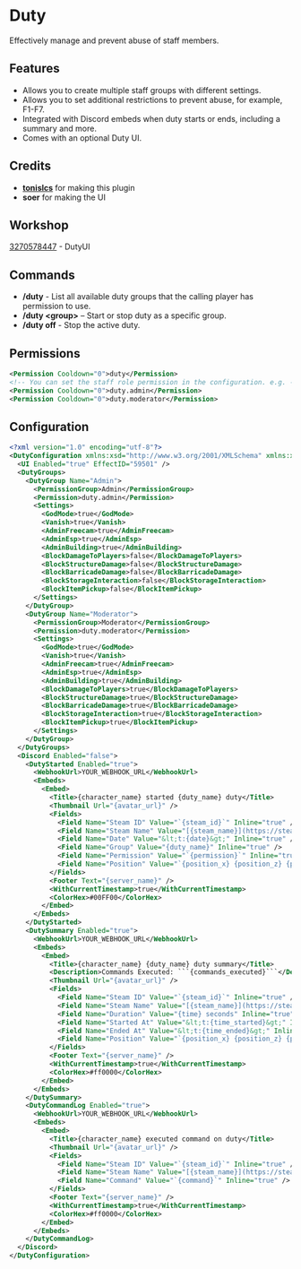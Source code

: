 ﻿# Duty
Effectively manage and prevent abuse of staff members.

## Features
* Allows you to create multiple staff groups with different settings.
* Allows you to set additional restrictions to prevent abuse, for example, F1-F7.
* Integrated with Discord embeds when duty starts or ends, including a summary and more.
* Comes with an optional Duty UI.

## Credits
* **[tonislcs](https://github.com/tonislcs)** for making this plugin
* **soer** for making the UI

## Workshop
[3270578447](https://steamcommunity.com/sharedfiles/filedetails/?id=3270578447) - DutyUI

## Commands
* **/duty** - List all available duty groups that the calling player has permission to use.
* **/duty \<group\>** – Start or stop duty as a specific group.
* **/duty off** - Stop the active duty.

## Permissions
```xml
<Permission Cooldown="0">duty</Permission>
<!-- You can set the staff role permission in the configuration. e.g. -->
<Permission Cooldown="0">duty.admin</Permission>
<Permission Cooldown="0">duty.moderator</Permission>
```

## Configuration
```xml
<?xml version="1.0" encoding="utf-8"?>
<DutyConfiguration xmlns:xsd="http://www.w3.org/2001/XMLSchema" xmlns:xsi="http://www.w3.org/2001/XMLSchema-instance">
  <UI Enabled="true" EffectID="59501" />
  <DutyGroups>
    <DutyGroup Name="Admin">
      <PermissionGroup>Admin</PermissionGroup>
      <Permission>duty.admin</Permission>
      <Settings>
        <GodMode>true</GodMode>
        <Vanish>true</Vanish>
        <AdminFreecam>true</AdminFreecam>
        <AdminEsp>true</AdminEsp>
        <AdminBuilding>true</AdminBuilding>
        <BlockDamageToPlayers>false</BlockDamageToPlayers>
        <BlockStructureDamage>false</BlockStructureDamage>
        <BlockBarricadeDamage>false</BlockBarricadeDamage>
        <BlockStorageInteraction>false</BlockStorageInteraction>
        <BlockItemPickup>false</BlockItemPickup>
      </Settings>
    </DutyGroup>
    <DutyGroup Name="Moderator">
      <PermissionGroup>Moderator</PermissionGroup>
      <Permission>duty.moderator</Permission>
      <Settings>
        <GodMode>true</GodMode>
        <Vanish>true</Vanish>
        <AdminFreecam>true</AdminFreecam>
        <AdminEsp>true</AdminEsp>
        <AdminBuilding>true</AdminBuilding>
        <BlockDamageToPlayers>true</BlockDamageToPlayers>
        <BlockStructureDamage>true</BlockStructureDamage>
        <BlockBarricadeDamage>true</BlockBarricadeDamage>
        <BlockStorageInteraction>true</BlockStorageInteraction>
        <BlockItemPickup>true</BlockItemPickup>
      </Settings>
    </DutyGroup>
  </DutyGroups>
  <Discord Enabled="false">
    <DutyStarted Enabled="true">
      <WebhookUrl>YOUR_WEBHOOK_URL</WebhookUrl>
      <Embeds>
        <Embed>
          <Title>{character_name} started {duty_name} duty</Title>
          <Thumbnail Url="{avatar_url}" />
          <Fields>
            <Field Name="Steam ID" Value="`{steam_id}`" Inline="true" />
            <Field Name="Steam Name" Value="[{steam_name}](https://steamcommunity.com/profiles/{steam_id})" Inline="true" />
            <Field Name="Date" Value="&lt;t:{date}&gt;" Inline="true" />
            <Field Name="Group" Value="{duty_name}" Inline="true" />
            <Field Name="Permission" Value="`{permission}`" Inline="true" />
            <Field Name="Position" Value="`{position_x} {position_z} {position_y}`" Inline="true" />
          </Fields>
          <Footer Text="{server_name}" />
          <WithCurrentTimestamp>true</WithCurrentTimestamp>
          <ColorHex>#00FF00</ColorHex>
        </Embed>
      </Embeds>
    </DutyStarted>
    <DutySummary Enabled="true">
      <WebhookUrl>YOUR_WEBHOOK_URL</WebhookUrl>
      <Embeds>
        <Embed>
          <Title>{character_name} {duty_name} duty summary</Title>
          <Description>Commands Executed: ```{commands_executed}```</Description>
          <Thumbnail Url="{avatar_url}" />
          <Fields>
            <Field Name="Steam ID" Value="`{steam_id}`" Inline="true" />
            <Field Name="Steam Name" Value="[{steam_name}](https://steamcommunity.com/profiles/{steam_id})" Inline="true" />
            <Field Name="Duration" Value="{time} seconds" Inline="true" />
            <Field Name="Started At" Value="&lt;t:{time_started}&gt;" Inline="true" />
            <Field Name="Ended At" Value="&lt;t:{time_ended}&gt;" Inline="true" />
            <Field Name="Position" Value="`{position_x} {position_z} {position_y}`" Inline="true" />
          </Fields>
          <Footer Text="{server_name}" />
          <WithCurrentTimestamp>true</WithCurrentTimestamp>
          <ColorHex>#ff0000</ColorHex>
        </Embed>
      </Embeds>
    </DutySummary>
    <DutyCommandLog Enabled="true">
      <WebhookUrl>YOUR_WEBHOOK_URL</WebhookUrl>
      <Embeds>
        <Embed>
          <Title>{character_name} executed command on duty</Title>
          <Thumbnail Url="{avatar_url}" />
          <Fields>
            <Field Name="Steam ID" Value="`{steam_id}`" Inline="true" />
            <Field Name="Steam Name" Value="[{steam_name}](https://steamcommunity.com/profiles/{steam_id})" Inline="true" />
            <Field Name="Command" Value="`{command}`" Inline="true" />
          </Fields>
          <Footer Text="{server_name}" />
          <WithCurrentTimestamp>true</WithCurrentTimestamp>
          <ColorHex>#ff0000</ColorHex>
        </Embed>
      </Embeds>
    </DutyCommandLog>
  </Discord>
</DutyConfiguration>
```


